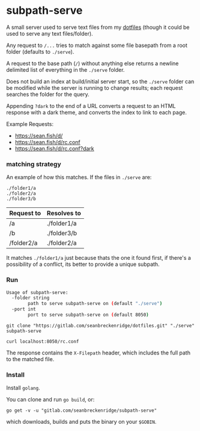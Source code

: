 # subpath-serve

A small server used to serve text files from my [dotfiles](https://gitlab.com/seanbreckenridge/dotfiles) (though it could be used to serve any text files/folder).

Any request to `/...` tries to match against some file basepath from a root folder (defaults to `./serve`).

A request to the base path (`/`) without anything else returns a newline delimited list of everything in the `./serve` folder.

Does not build an index at build/initial server start, so the `./serve` folder can be modified while the server is running to change results; each request searches the folder for the query.

Appending `?dark` to the end of a URL converts a request to an HTML response with a dark theme, and converts the index to link to each page.

Example Requests:

- <https://sean.fish/d/>
- <https://sean.fish/d/rc.conf>
- <https://sean.fish/d/rc.conf?dark>

### matching strategy

An example of how this matches. If the files in `./serve` are:

```
./folder1/a
./folder2/a
./folder3/b
```

| Request to | Resolves to |
| ---------- | ----------- |
| /a         | ./folder1/a |
| /b         | ./folder3/b |
| /folder2/a | ./folder2/a |

It matches `./folder1/a` just because thats the one it found first, if there's a possibility of a conflict, its better to provide a unique subpath.

### Run

```sh
Usage of subpath-serve:
  -folder string
    	path to serve subpath-serve on (default "./serve")
  -port int
    	port to serve subpath-serve on (default 8050)
```

```
git clone "https://gitlab.com/seanbreckenridge/dotfiles.git" "./serve"
subpath-serve
```

```
curl localhost:8050/rc.conf
```

The response contains the `X-Filepath` header, which includes the full path to the matched file.

### Install

Install `golang`.

You can clone and run `go build`, or:

```
go get -v -u "gitlab.com/seanbreckenridge/subpath-serve"
```

which downloads, builds and puts the binary on your `$GOBIN`.
